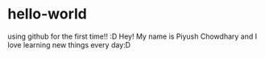 # hello-world
using github for the first time!! :D
Hey!
My name is Piyush Chowdhary and I love learning new things every day:D
